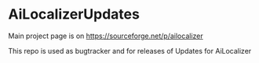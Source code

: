 # AiLocalizerUpdates
Main project page is on https://sourceforge.net/p/ailocalizer

This repo is used as bugtracker and for releases of Updates for AiLocalizer
